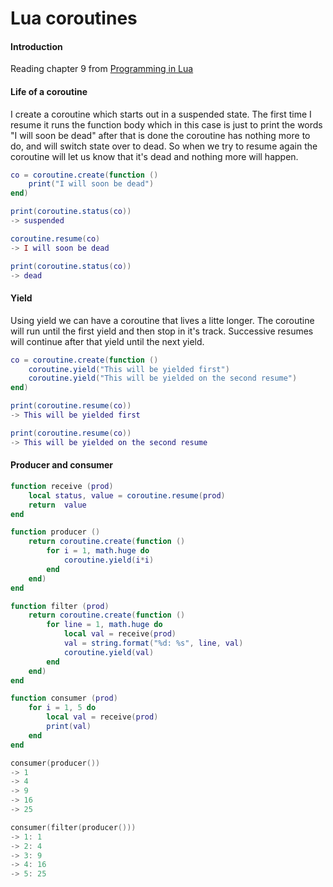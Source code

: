 Lua coroutines
==============
#### Introduction

Reading chapter 9 from [Programming in Lua](http://www.amazon.com/exec/obidos/ASIN/859037985X/lua-pilindex-20)
#### Life of a coroutine

I create a coroutine which starts out in a suspended state. The first time I resume it runs the function body which in this case is just to print the words "I will soon be dead" after that is done the coroutine has nothing more to do, and will switch state over to dead. So when we try to resume again the coroutine will let us know that it's dead and nothing more will happen.

```lua
co = coroutine.create(function () 
	print("I will soon be dead") 
end)
```

```lua
print(coroutine.status(co))
-> suspended

coroutine.resume(co)
-> I will soon be dead

print(coroutine.status(co))
-> dead
```

#### Yield

Using yield we can have a coroutine that lives a litte longer. The coroutine will run until the first yield and then stop in it's track. Successive resumes will continue after that yield until the next yield.

```lua
co = coroutine.create(function ()
	coroutine.yield("This will be yielded first")
	coroutine.yield("This will be yielded on the second resume")
end)
```

```lua
print(coroutine.resume(co))
-> This will be yielded first

print(coroutine.resume(co))
-> This will be yielded on the second resume
```

#### Producer and consumer

```lua
function receive (prod)
	local status, value = coroutine.resume(prod)
	return  value
end

function producer ()
	return coroutine.create(function ()
		for i = 1, math.huge do
			coroutine.yield(i*i)
		end
	end)
end

function filter (prod)
	return coroutine.create(function ()
		for line = 1, math.huge do
			local val = receive(prod)
			val = string.format("%d: %s", line, val)
			coroutine.yield(val)
		end
	end)
end

function consumer (prod)
	for i = 1, 5 do
		local val = receive(prod)
		print(val)
	end
end
```

```lua
consumer(producer())
-> 1
-> 4
-> 9
-> 16
-> 25
```

```lua
consumer(filter(producer()))
-> 1: 1
-> 2: 4
-> 3: 9
-> 4: 16
-> 5: 25
```

